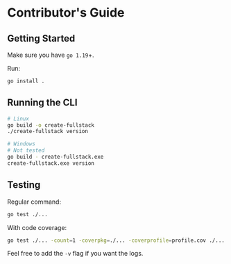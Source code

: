 # Contributor's Guide

## Getting Started

Make sure you have `go 1.19`+.

Run:

```bash
go install .
```

## Running the CLI

```bash
# Linux
go build -o create-fullstack
./create-fullstack version

# Windows
# Not tested
go build - create-fullstack.exe
create-fullstack.exe version
```

## Testing

Regular command:

```bash
go test ./...
```

With code coverage:

```bash
go test ./... -count=1 -coverpkg=./... -coverprofile=profile.cov ./... && go tool cover -func profile.cov
```

Feel free to add the `-v` flag if you want the logs.
